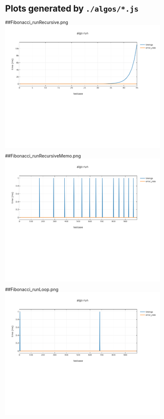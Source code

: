 # Plots generated by `./algos/*.js`
##Fibonacci_runRecursive.png
![Fibonacci_runRecursive.png](./plots/Fibonacci_runRecursive.png)

##Fibonacci_runRecursiveMemo.png
![Fibonacci_runRecursiveMemo.png](./plots/Fibonacci_runRecursiveMemo.png)

##Fibonacci_runLoop.png
![Fibonacci_runLoop.png](./plots/Fibonacci_runLoop.png)

